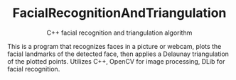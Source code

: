 <h1 align="center">FacialRecognitionAndTriangulation</h1>
<p align="center">C++ facial recognition and triangulation algorithm</p>

This is a program that recognizes faces in a picture or webcam, plots the facial landmarks of the detected face, then applies a Delaunay triangulation of the plotted points. Utilizes C++, OpenCV for image processing, DLib for facial recognition.
